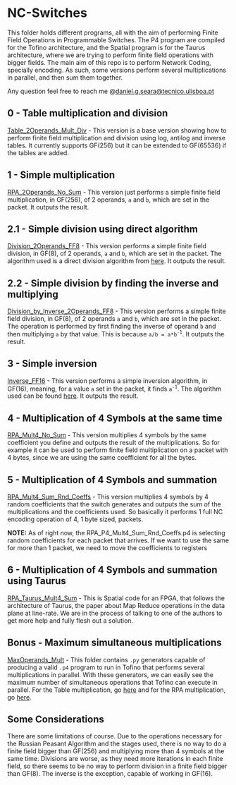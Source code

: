 # NC-Switches

This folder holds different programs, all with the aim of performing Finite Field Operations in Programmable Switches. The P4 program are compiled for the Tofino architecture, and the Spatial program is for the Taurus architecture, where we are trying to perform finite field operations with bigger fields.
The main aim of this repo is to perform Network Coding, specially encoding. As such, some versions perform several multiplications in parallel, and then sum them together.

Any question feel free to reach me @<daniel.g.seara@tecnico.ulisboa.pt>

## 0 - Table multiplication and division

[Table_2Operands_Mult_Div](./Table_2Operands_Mult_Div/p4src/ff_mult_table.p4) - This version is a base version showing how to perform finite field multiplication and division using log, antilog and inverse tables. It currently supports GF(256) but it can be extended to GF(65536) if the tables are added.

## 1 - Simple multiplication

[RPA_2Operands_No_Sum](./RPA_2Operands_No_Sum/rpa_nc.p4RPA) - This version just performs a simple finite field multiplication, in GF(256), of 2 operands, `a` and `b`, which are set in the packet. It outputs the result.

## 2.1 - Simple division using direct algorithm

[Division_2Operands_FF8](./Division_2Operands_FF8/p4src/ff_div_nd.p4) - This version performs a simple finite field division, in GF(8), of 2 operands, `a` and `b`, which are set in the packet. The algorithm used is a direct division algorithm from [here](https://ieeexplore.ieee.org/stamp/stamp.jsp?tp=&arnumber=922162). It outputs the result.

## 2.2 - Simple division by finding the inverse and multiplying

[Division_by_Inverse_2Operands_FF8](./Division_2Operands_FF8/p4src/ff_div_nd.p4) - This version performs a simple finite field division, in GF(8), of 2 operands `a` and `b`, which are set in the packet. The operation is performed by first finding the inverse of operand `b` and then multiplying `a` by that value. This is because `a/b = a*b`<sup>`-1`</sup>. It outputs the result.

## 3 - Simple inversion

[Inverse_FF16](./Inverse_FF16/p4src/ff_16_inv.p4) - This version performs a simple inversion algorithm, in GF(16), meaning, for a value `a` set in the packet, it finds `a`<sup>`-1`</sup>. The algorithm used can be found [here](https://www.lirmm.fr/arith18/papers/kobayashi-AlgorithmInversionUsingPolynomialMultiplyInstruction.pdf). It outputs the result.

## 4 - Multiplication of 4 Symbols at the same time

[RPA_Mult4_No_Sum](./RPA_Mult4_No_Sum/p4src/rpa_mult4_no_sum.p4) - This version multiplies 4 symbols by the same coefficient you define and outputs the result of the multiplications. So for example it can be used to perform finite field multiplication on a packet with 4 bytes, since we are using the same coefficient for all the bytes.

## 5 - Multiplication of 4 Symbols and summation

[RPA_Mult4_Sum_Rnd_Coeffs](./RPA_Mult4_Sum_Rnd_Coeffs/p4src/rpa_mult4_sum_rnd_coeffs.p4) - This version multiplies 4 symbols by 4 random coefficients that the switch generates and outputs the sum of the multiplications and the coefficients used. So basically it performs 1 full NC encoding operation of 4, 1 byte sized, packets.

**NOTE:** As of right now, the RPA_P4_Mult4_Sum_Rnd_Coeffs.p4 is selecting random coefficients for each packet that arrives. If we want to use the same for more than 1 packet, we need to move the coefficients to registers

## 6 - Multiplication of 4 Symbols and summation using Taurus

[RPA_Taurus_Mult4_Sum](./RPA_Taurus_Switch/RPA_Taurus_Mul4_Sum/FFMult.scala) - This is Spatial code for an FPGA, that follows the architecture of Taurus, the paper about Map Reduce operations in the data plane at line-rate. We are in the process of talking to one of the authors to get more help and fully flesh out a solution.

## Bonus - Maximum simultaneous multiplications

[MaxOperands_Mult](./MaxOperands_Mult/) - This folder contains `.py` generators capable of producing a valid `.p4` program to run in Tofino that performs several multiplications in parallel. With these generators, we can easily see the maximum number of simultaneous operations that Tofino can execute in parallel. For the Table multiplication, go [here](./MaxOperands_Mult/table_mult/bfrt_python/gen_table_mult_p4.py) and for the RPA multiplication, go [here](./MaxOperands_Mult/rpa_mult/bfrt_python/gen_rpa_mult_p4.py).

## Some Considerations

There are some limitations of course. Due to the operations necessary for the Russian Peasant Algorithm and the stages used, there is no way to do a finite field bigger than GF(256) and multiplying more than 4 symbols at the same time.
Divisions are worse, as they need more iterations in each finite field, so there seems to be no way to perform division in a finite field bigger than GF(8). The inverse is the exception, capable of working in GF(16).
